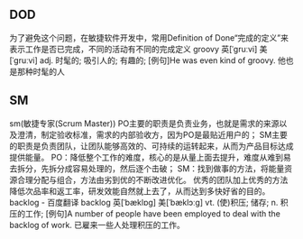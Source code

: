 ## DOD
为了避免这个问题，在敏捷软件开发中，常用Definition of Done“完成的定义”来表示工作是否已完成，不同的活动有不同的完成定义
groovy	英[ˈɡruːvi]
美[ˈɡruːvi]
adj.	时髦的; 吸引人的; 有趣的;
[例句]He was even kind of groovy.
他也是那种时髦的人

## SM
sm(敏捷专家(Scrum Master))
PO主要的职责是负责业务，也就是需求的来源以及澄清，制定验收标准，需求的内部验收方，因为PO是最贴近用户的；
SM主要的职责是负责团队，让团队能够高效的、可持续的运转起来，从而为产品目标达成提供能量。
PO：降低整个工作的难度，核心的是从量上面去提升，难度从难到易去拆分，先拆分成容易处理的，然后逐个击破；
SM：找到做事的方法，将能量资源合理分配与组合，方法由劣到优的不断改进优化。
优秀的团队加上优秀的方法降低次品率和返工率，研发效能自然就上去了，从而达到多快好省的目的。
backlog - 百度翻译
backlog	英[ˈbæklɒɡ]
美[ˈbæklɔːɡ]
vt.	(使)积压; 储存;
n.	积压的工作;
[例句]A number of people have been employed to deal with the backlog of work.
已雇来一些人处理积压的工作。